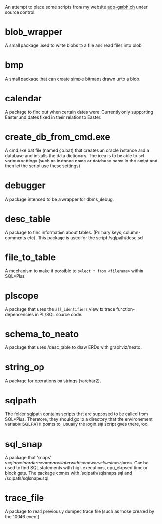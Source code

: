 An attempt to place some scripts from my website
[adp-gmbh.ch](http://www.adp-gmbh.ch) under source control.


# blob_wrapper
A small package used to write blobs to a file and read files
into blob.


# bmp
A small package that can create simple bitmaps drawn unto a
blob.


# calendar
A package to find out when certain dates were. Currently
only supporting Easter and dates fixed in their relation to
Easter.


# create_db_from_cmd.exe
A cmd.exe bat file (named go.bat) that creates an oracle
instance and a database and installs the data dictionary.
The idea is to be able to set various settings (such as
instance name or database name in the script and then let
the script use these settings)


# debugger
A package intended to be a wrapper for dbms_debug.


# desc_table
A package to find information about tables.  (Primary keys,
column-comments etc).  This package is used for the script
/sqlpath/desc.sql


# file_to_table
A mechanism to make it possible to `select * from <filename>`
within SQL*Plus


# plscope
A package that uses the `all_identifiers` view to trace
function-dependencies in PL/SQL source code.


# schema_to_neato
A package that uses /desc_table to draw ERDs with
graphviz/neato.


# string_op
A package for operations on strings (varchar2).


# sqlpath
The folder sqlpath contains scripts that are supposed to 
be called from SQL*Plus. Therefore, they should go
to a directory that the environement variable SQLPATH
points to. Usually the login.sql script goes there, too.


# sql_snap
A package that 'snaps' v$sqlarea in order to compare it
later with the newer values in v$sqlarea.  Can be used to
find SQL statements with high executions, cpu_elapsed time
or block gets.  The package comes with /sqlpath/sqlsnaps.sql
and /sqlpath/sqlsnape.sql


# trace_file
A package to read previously dumped trace file (such as
those created by the 10046 event)


